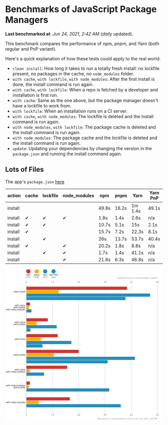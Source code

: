 # Benchmarks of JavaScript Package Managers

**Last benchmarked at**: _Jun 24, 2021, 2:42 AM_ (_daily_ updated).

This benchmark compares the performance of npm, pnpm, and Yarn (both regular and PnP variant).

Here's a quick explanation of how these tests could apply to the real world:

- `clean install`: How long it takes to run a totally fresh install: no lockfile present, no packages in the cache, no `node_modules` folder.
- `with cache`, `with lockfile`, `with node_modules`: After the first install is done, the install command is run again.
- `with cache`, `with lockfile`: When a repo is fetched by a developer and installation is first run.
- `with cache`: Same as the one above, but the package manager doesn't have a lockfile to work from.
- `with lockfile`: When an installation runs on a CI server.
- `with cache`, `with node_modules`: The lockfile is deleted and the install command is run again.
- `with node_modules`, `with lockfile`: The package cache is deleted and the install command is run again.
- `with node_modules`: The package cache and the lockfile is deleted and the install command is run again.
- `update`: Updating your dependencies by changing the version in the `package.json` and running the install command again.

## Lots of Files

The app's `package.json` [here](https://github.com/pnpm/pnpm.github.io/blob/main/benchmarks/fixtures/alotta-files/package.json)

| action  | cache | lockfile | node_modules| npm | pnpm | Yarn | Yarn PnP |
| ---     | ---   | ---      | ---         | --- | ---  | ---  | ---      |
| install |       |          |             | 49.8s | 16.2s | 1m 1.4s | 49.1s |
| install | ✔     | ✔        | ✔           | 1.8s | 1.4s | 2.6s | n/a |
| install | ✔     | ✔        |             | 10.7s | 5.1s | 15s | 2.1s |
| install | ✔     |          |             | 15.7s | 7.2s | 22.3s | 8.1s |
| install |       | ✔        |             | 26s | 13.7s | 53.7s | 40.4s |
| install | ✔     |          | ✔           | 20.2s | 1.8s | 8.8s | n/a |
| install |       | ✔        | ✔           | 1.7s | 1.4s | 41.1s | n/a |
| install |       |          | ✔           | 21.6s | 6.3s | 46.8s | n/a |

![Graph of the alotta-files results](../../static/img/benchmarks/alotta-files.svg)